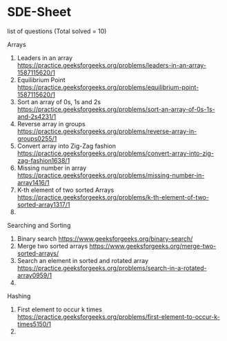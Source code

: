 # SDE-Sheet
list of questions
(Total solved = 10)

Arrays
1. Leaders in an array
https://practice.geeksforgeeks.org/problems/leaders-in-an-array-1587115620/1
2. Equilibrium Point
https://practice.geeksforgeeks.org/problems/equilibrium-point-1587115620/1
3. Sort an array of 0s, 1s and 2s
https://practice.geeksforgeeks.org/problems/sort-an-array-of-0s-1s-and-2s4231/1
4. Reverse array in groups
https://practice.geeksforgeeks.org/problems/reverse-array-in-groups0255/1
5. Convert array into Zig-Zag fashion
https://practice.geeksforgeeks.org/problems/convert-array-into-zig-zag-fashion1638/1
6. Missing number in array
https://practice.geeksforgeeks.org/problems/missing-number-in-array1416/1
7. K-th element of two sorted Arrays
https://practice.geeksforgeeks.org/problems/k-th-element-of-two-sorted-array1317/1
8. 



Searching and Sorting
1. Binary search
https://www.geeksforgeeks.org/binary-search/
2. Merge two sorted arrays
https://www.geeksforgeeks.org/merge-two-sorted-arrays/
3. Search an element in sorted and rotated array
https://practice.geeksforgeeks.org/problems/search-in-a-rotated-array0959/1
4.



Hashing
1. First element to occur k times
https://practice.geeksforgeeks.org/problems/first-element-to-occur-k-times5150/1
2. 
